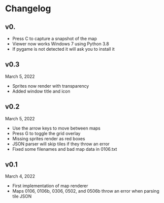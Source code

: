 # Changelog
## v0.
* Press C to capture a snapshot of the map
* Viewer now works Windows 7 using Python 3.8
* If pygame is not detected it will ask you to install it

## v0.3
March 5, 2022
* Sprites now render with transparency
* Added window title and icon

## v0.2
March 5, 2022
* Use the arrow keys to move between maps
* Press G to toggle the grid overlay
* Missing sprites render as red boxes
* JSON parser will skip tiles if they throw an error
* Fixed some filenames and bad map data in 0106.txt

## v0.1
March 4, 2022
* First implementation of map renderer
* Maps 0106, 0106b, 0306, 0502, and 0506b throw an error when parsing tile JSON 
